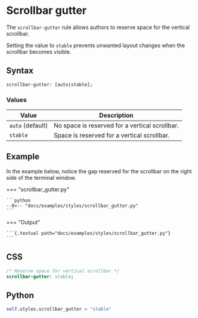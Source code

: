 # Scrollbar gutter

The `scrollbar-gutter` rule allows authors to reserve space for the vertical scrollbar.

Setting the value to `stable` prevents unwanted layout changes when the scrollbar becomes visible.

## Syntax

```
scrollbar-gutter: [auto|stable];
```

### Values

| Value            | Description                                    |
|------------------|------------------------------------------------|
| `auto` (default) | No space is reserved for a vertical scrollbar. |
| `stable`         | Space is reserved for a vertical scrollbar.    |


## Example

In the example below, notice the gap reserved for the scrollbar on the right side of the
terminal window.

=== "scrollbar_gutter.py"

    ```python
    --8<-- "docs/examples/styles/scrollbar_gutter.py"
    ```

=== "Output"

    ```{.textual path="docs/examples/styles/scrollbar_gutter.py"}
    ```

## CSS

```sass
/* Reserve space for vertical scrollbar */
scrollbar-gutter: stable;
```

## Python

```python
self.styles.scrollbar_gutter = "stable"
```

